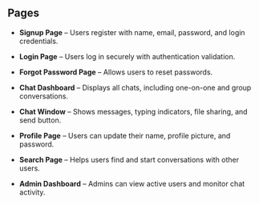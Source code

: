 ## Pages

- **Signup Page** – Users register with name, email, password, and login credentials.

- **Login Page** – Users log in securely with authentication validation.

- **Forgot Password Page** – Allows users to reset passwords.

- **Chat Dashboard** – Displays all chats, including one-on-one and group conversations.

- **Chat Window** – Shows messages, typing indicators, file sharing, and send button.

- **Profile Page** – Users can update their name, profile picture, and password.

- **Search Page** – Helps users find and start conversations with other users.

- **Admin Dashboard** – Admins can view active users and monitor chat activity.

